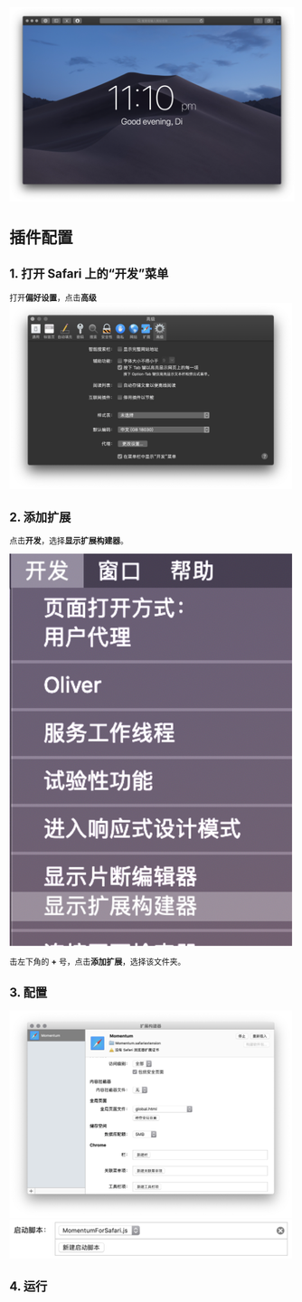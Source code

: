 ![xiaoguo](https://github.com/huangdi426/Momentum_for_Safari/blob/master/img/5.png)
# 插件配置

## 1. 打开 Safari 上的“开发”菜单 
打开**偏好设置**，点击**高级**
<img src="https://github.com/huangdi426/Momentum_for_Safari/blob/master/img/1.png" width="500">

## 2. 添加扩展
点击**开发**，选择**显示扩展构建器**。

<img src="https://github.com/huangdi426/Momentum_for_Safari/blob/master/img/2.png" width="500">

击左下角的 **+** 号，点击**添加扩展**，选择该文件夹。

## 3. 配置
<img src="https://github.com/huangdi426/Momentum_for_Safari/blob/master/img/3.png" width="500">

<img src="https://github.com/huangdi426/Momentum_for_Safari/blob/master/img/4.png" width="500">

## 4. 运行
